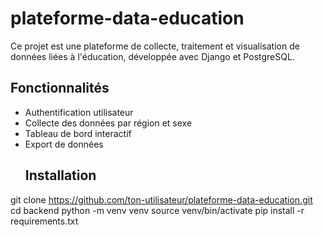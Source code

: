 # plateforme-data-education
Ce projet est une plateforme de collecte, traitement et visualisation de données liées à l'éducation, développée avec Django et PostgreSQL.
## Fonctionnalités

- Authentification utilisateur
- Collecte des données par région et sexe
- Tableau de bord interactif
- Export de données
  ## Installation
git clone https://github.com/ton-utilisateur/plateforme-data-education.git
cd backend
python -m venv venv
source venv/bin/activate
pip install -r requirements.txt
